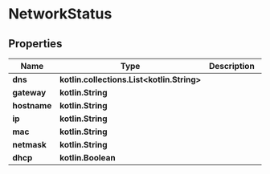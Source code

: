 
# NetworkStatus

## Properties
| Name | Type | Description | Notes |
| ------------ | ------------- | ------------- | ------------- |
| **dns** | **kotlin.collections.List&lt;kotlin.String&gt;** |  |  |
| **gateway** | **kotlin.String** |  |  |
| **hostname** | **kotlin.String** |  |  |
| **ip** | **kotlin.String** |  |  |
| **mac** | **kotlin.String** |  |  |
| **netmask** | **kotlin.String** |  |  |
| **dhcp** | **kotlin.Boolean** |  |  [optional] |



